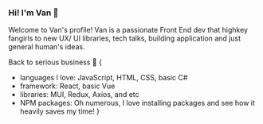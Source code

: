 ### Hi! I'm Van 👋

Welcome to Van's profile! 
Van is a passionate Front End dev that highkey fangirls to new UX/ UI libraries, tech talks, building application and just general human's ideas.

Back to serious business 💼 {
- languages I love: JavaScript, HTML, CSS, basic C#
- framework: React, basic Vue
- libraries: MUI, Redux, Axios, and etc
- NPM packages: Oh numerous, I love installing packages and see how it heavily saves my time! 
}

